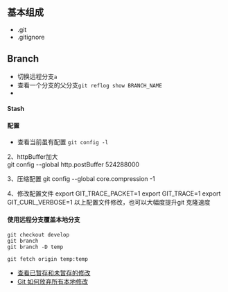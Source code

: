 
## 基本组成
* .git
* .gitignore


## Branch
* 切换远程分支`a`
* 查看一个分支的父分支`git reflog show BRANCH_NAME`
* 

#### Stash


#### 配置
* 查看当前虽有配置 `git config -l`

2、httpBuffer加大    
git config --global http.postBuffer 524288000

3、压缩配置
git config --global core.compression -1    

4、修改配置文件
export GIT_TRACE_PACKET=1
export GIT_TRACE=1
export GIT_CURL_VERBOSE=1
以上配置文件修改，也可以大幅度提升git 克隆速度

#### 使用远程分支覆盖本地分支
```
git checkout develop
git branch
git branch -D temp

git fetch origin temp:temp
```



* [查看已暂存和未暂存的修改](https://www.cnblogs.com/beenupper/p/12526914.html)
* [Git 如何放弃所有本地修改](https://www.cnblogs.com/chenjo/p/11398357.html)

<meta http-equiv="refresh" content="5">
